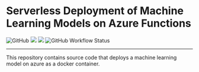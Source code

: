 # Serverless Deployment of Machine Learning Models on Azure Functions

![GitHub](https://img.shields.io/github/license/lloydhamilton/azure_deploy_model?logo=GitHub&style=plastic) ![](https://img.shields.io/badge/-Docker-blue?style=plastic&logo=Docker) ![](https://img.shields.io/badge/-AzureFunctions-blue?style=plastic&logo=AzureFunctions) ![GitHub Workflow Status](https://img.shields.io/github/workflow/status/lloydhamilton/azure_deploy_model/Build-Deploy)

<hr>

This  repository contains source code that deploys a machine learning model on azure as a docker container.

